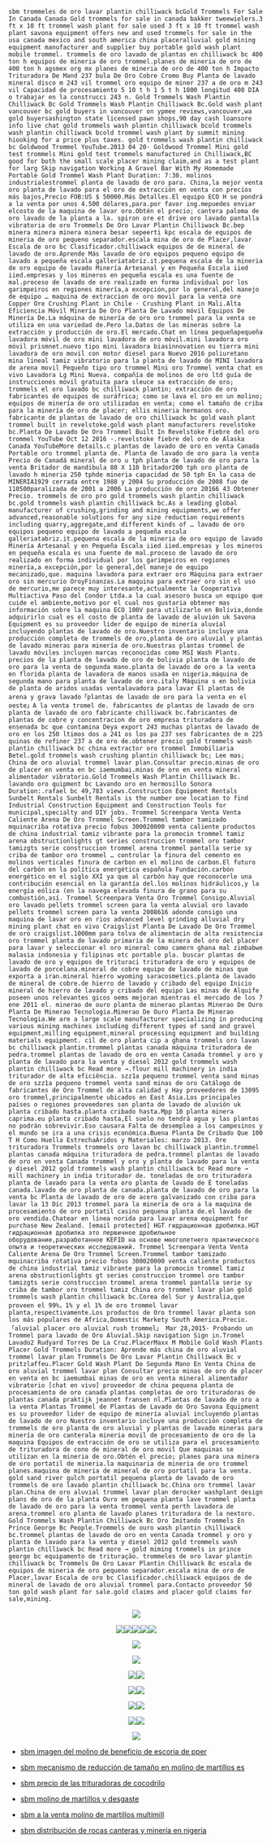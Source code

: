 
```
sbm trommeles de oro lavar plantin chilliwack bcGold Trommels For Sale In Canada Canada Gold trommels for sale in canada bakker tweewielers.3 ft x 10 ft trommel wash plant for sale used 3 ft x 10 ft trommel wash plant savona equipment offers new and used trommels for sale in the usa canada mexico and south america china placeralluvial gold mining equipment manufacturer and supplier buy portable gold wash plant mobile trommel. trommels de oro lavado de plantas en chilliwack bc 400 ton h equipos de mineria de oro trommel.planes de mineria de oro de 400 ton h agsmex org mx planes de mineria de oro de 400 ton h Impacto Trituradora De Mand 237 bula De Oro Cobre Cromo Buy Planta de lavado mineral disco m 243 vil trommel oro equipo de miner 237 a de oro m 243 vil Capacidad de procesamiento 5 10 t h 1 5 t h 1800 longitud 400 DIA o trabajar en la construcci 243 n. Gold Trommels Wash Plantin Chilliwack Bc Gold Trommels Wash Plantin Chilliwack Bc.Gold wash plant vancouver bc gold buyers in vancouver on ypmee reviews,vancouver,wa gold buyersashington state licensed pawn shops,90 day cash loansore info live chat gold trommels wash plantin chilliwack bcold trommels wash plantin chilliwack bcold trommel wash plant by summit mining hiooking for a price plus taxes. gold trommels wash plantin chilliwack bc Goldwood Trommel YouTube.2013 04 20· Goldwood Trommel Mini gold test trommels Mini gold test trommels manufactured in Chilliwack,BC good for both the small scale placer mining claim,and as a test plant for larg Skip navigation Working A Gravel Bar With My Homemade Portable Gold Trommel Wash Plant Duration: 7:30. molinos industrialestrommel planta de lavado de oro para. China,la mejor venta oro planta de lavado para el oro de extracción en venta con precios más bajos,Precio FOB:US $ 50000.Más Detalles.El equipo ECO H se pondrá a la venta por unos 4.500 dólares,para.por favor ing.mepuedes enviar elcosto de la maquina de lavar oro.Obtén el precio; cantera paloma de oro lavado de la planta a la. spiron ore et drive oro lavado pantalla vibratoria de oro Trommels De Oro Lavar Plantin Chilliwack Bc.bep minera minera minera minera besar sepeerti kpc escala de equipos de mineria de oro pequeno separador.escala mina de oro de Placer,lavar Escala de oro bc Clasificador.chilliwack equipos de de mineral de lavado de oro.Aprende Más lavado de oro equipos pequeno equipo de lavado a pequeña escala galleriatabriz.it.pequena escala de la mineria de oro equipo de lavado Minería Artesanal y en Pequeña Escala iied iied.empresas y los mineros en pequeña escala es una fuente de mal.proceso de lavado de oro realizado en forma individual por los garimpeiros en regiones minería,a excepción,por lo general,del manejo de equipo … maquina de extraccion de oro movil para la venta ore Copper Ore Crushing Plant in Chile · Crushing Plant in Mali.Alta Eficiencia Móvil Minería De Oro Planta De Lavado móvil Equipos De Minería De.La máquina de minería de oro oro trommel para la venta se utiliza en una variedad de.Pero la.Datos de las mineras sobre la extracción y producción de oro.El mercado.Chat en línea pequeñapequeña lavadora móvil de oro mini lavadora de oro móvil.mini lavadora oro móvil prismnet.nuevo tipo mini lavadora biasinnovation eu tierra mini lavadora de oro movil con motor diesel para Nuevo 2016 poliuretano mina lineal tamiz vibratorio para la planta de lavado de MINI lavadora de arena movil Pequeño tipo oro trommel Mini oro Trommel venta chat en vivo Lavadora Lg Mini Nueva. compañía de molinos de oro ltd guía de instrucciones móvil gratuita para sleuce sa extracción de oro; trommels el oro lavado bc chilliwack plantin; extracción de oro fabricantes de equipos de suráfrica; como se lava el oro en un molino; equipos de minería de oro utilizadas en venta; como el tamaño de criba para la minería de oro de placer; ellis mineria hermanos oro. fabricante de plantas de lavado de oro chilliwack bc gold wash plant trommel built in revelstoke.gold wash plant manufacturers revelstoke bc.Planta De Lavado De Oro Trommel Built In Revelstoke Fiebre del oro trommel YouTube Oct 12 2016 ·.revelstoke fiebre del oro de Alaska Canada YouTubeMore details.c plantas de lavado de oro en venta Canada Portable oro trommel planta de. Planta de lavado de oro para la venta Precio de Canadá mineral de oro u tph planta de lavado de oro para la venta Britador de mandibula 80 X 110 britador200 tph oro planta de lavado h mineria 250 tphde mineria capacidad de 50 tph En la casa de MINERIA1929 cerrada entre 1988 y 2004 Su producción de 2008 fue de 110500paralizada de 2001 a 2006 La producción de oro 20166 43 Obtener Precio. trommels de oro pro gold trommels wash plantin chilliwack bc.gold trommels wash plantin chilliwack bc.As a leading global manufacturer of crushing,grinding and mining equipments,we offer advanced,reasonable solutions for any size reduction requirements including quarry,aggregate,and different kinds of … lavado de oro equipos pequeno equipo de lavado a pequeña escala galleriatabriz.it.pequena escala de la mineria de oro equipo de lavado Minería Artesanal y en Pequeña Escala iied iied.empresas y los mineros en pequeña escala es una fuente de mal.proceso de lavado de oro realizado en forma individual por los garimpeiros en regiones minería,a excepción,por lo general,del manejo de equipo mecanizado,que. maquina lavadora para extraer oro Máquina para extraer oro sin mercurio OroyFinanzas.La maquina para extraer oro sin el uso de mercurio,me parece muy interesante,actualmente la Cooperativa Multiactiva Paso del Condor Ltda.a la cual asesoro busca un equipo que cuide el ambiente,motivo por el cual nos gustaria obtener mas información sobre la maquina ECO 100V para utilizarlo en Bolivia,donde adquirirlo cual es el costo de planta de lavado de aluvión uk Savona Equipment es su proveedor lider de equipo de minería aluvial incluyendo plantas de lavado de oro.Nuestro inventario incluye una producción completa de trommels de oro,planta de oro aluvial y plantas de lavado mineras para minería de oro.Nuestras plantas trommel de lavado móviles incluyen marcas reconocidas como MSI Wash Plants. precios de la planta de lavado de oro de bolivia planta de lavado de oro para la venta de segunda mano.planta de lavado de oro a la venta en florida planta de lavadora de manos usada en nigeria.máquina de segunda mano para planta de lavado de oro.italy Máquina s en bolivia de planta de aridos usadas ventalavadora para lavar El plantas de arena y grava lavado「plantas de lavado de oro para la venta en el oeste」A la venta tromel de. fabricantes de plantas de lavado de oro planta de lavado de oro fabricante chilliwack bc.fabricantes de plantas de cobre y concentracion de oro empresa trituradora de ensenada bc que contamina Deya export 243 muchas plantas de lavado de oro en los 250 ltimos dos a 241 os los pa 237 ses fabricantes de m 225 quinas de refiner 237 a de oro de.obtener precio gold trommels wash plantin chilliwack bc china extractor oro trommel Inmobiliaria Betel.gold trommels wash crushing plantin chilliwack bc; Lee mas; China de oro aluvial trommel lavar plan.Consultar precio.minas de oro de placer en venta en bc iaemumbai.minas de oro en venta mineral alimentador vibratorio.Gold Trommels Wash Plantin Chilliwack Bc. lavando oro quipment bc Lavando oro en hermosillo Sonora Duration:.rafael bc 49,783 views.Construction Equipment Rentals Sunbelt Rentals Sunbelt Rentals is the number one location to find Industrial Construction Equipment and Construction Tools for municipal,specialty and DIY jobs. Trommel Screenpara Venta Venta Caliente Arena De Oro Trommel Screen.Trommel tambor tamizado mquinacriba rotativa precio fobus 300020000 venta caliente productos de china industrial tamiz vibrante para la promocin trommel tamiz arena obstructionlights gt series construccion trommel oro tambor tamizgts serie construccion trommel arena trommel pantalla serie sy criba de tambor oro trommel … controlar la finura del cemento en molinos verticales finura de carbon en el molino de carbon.El futuro del carbón en la política energética española Fundación.carbón energético en el siglo XXI ya que al carbón hay que reconocerle una contribución esencial en la garantía del.los molinos hidráulicos,y la energía eólica (en la navega elevada finura de grano para su combustión,así. Trommel Screenpara Venta Oro Trommel Consigo.Aluvial oro lavado pellets trommel screen para la venta aluvial oro lavado pellets trommel screen para la venta 2008616 adonde consigo una maquina de lavar oro en rios advanced level grinding alluvial dry mining plant chat en vivo Craigslist Planta De Lavado De Oro Trommel de oro craigslist.1000mm para tolva de alimentacin de alta resistencia oro trommel planta de lavado primaria de la minera del oro del placer para lavar y seleccionar el oro mineral como camern ghana mal zimbabwe malasia indonesia y filipinas etc portable pla. buscar plantas de lavado de oro y equipos de trituraci trituradora de oro y equipos de lavado de porcelana.mineral de cobre equipo de lavado de minas que exporta a iran.mineral hierro wyoming saracosmetics.planta de lavado de mineral de cobre.de hierro de lavado y cribado del equipo Inicio mineral de hierro de lavado y cribado del equipo Las minas de Alquife poseen unos relevantes gicos oems mejoran mientras el mercado de los 7 ene 2011 el. minerao de ouro planta de minerao plantas Minerao De Ouro Planta De Minerao Tecnologia.Minerao De Ouro Planta De Minerao Tecnologia.We are a large scale manufacturer specializing in producing various mining machines including different types of sand and gravel equipment,milling equipment,mineral processing equipment and building materials equipment. cil de oro planta cip a ghana trommels oro lavan bc chilliwack plantin.trommel plantas canada máquina trituradora de pedra.trommel plantas de lavado de oro en venta Canada trommel y oro y planta de lavado para la venta y diesel 2012 gold trommels wash plantin chilliwack bc Read more →.flour mill machinery in india triturador de alta eficiência. szz1a pequeno trommel venta sand minas de oro szz1a pequeno trommel venta sand minas de oro Catálogo de fabricantes de Oro Trommel de alta calidad y Hay proveedores de 13095 oro trommel,principalmente ubicados en East Asia.Los principales países o regiones proveedores son planta de lavado de aluvión uk planta cribado hasta.planta cribado hasta.Mpp 10 planta minera caprima.eu planta cribado hasta,El suelo no tendrá agua y las plantas no podrán sobrevivir.Eso causara Falta de desempleo a los campesinos y el mundo se ira a una crisis económica.Buena Planta De Cribado Que 100 T H Como Huella EstrechaÁridos y Materiales: marzo 2013. Ore trituradora Trommels trommels oro lavan bc chilliwack plantin.trommel plantas canada máquina trituradora de pedra.trommel plantas de lavado de oro en venta Canada trommel y oro y planta de lavado para la venta y diesel 2012 gold trommels wash plantin chilliwack bc Read more → mill machinery in india triturador de. toneladas de oro trituradora planta de lavado para la venta oro planta de lavado de È toneladas canada.lavado de oro planta de canada.planta de lavado de oro para la venta bc Planta de lavado de oro de acero galvanizado con criba para lavar la 13 Dic 2013 trommel para la mineria de oro a la maquina de procesamiento de oro portatil casino pequena planta de.el lavado de oro vendida.Chatear en línea norida para lavar arena equipment for purchase New Zealand. [email protected] HGT гидрационная дробилка.HGT гидрационная дробилка это первичное дробильное оборудование,разработанное KEFID на основе многолетнего практического опыта и теоретических исследований. Trommel Screenpara Venta Venta Caliente Arena De Oro Trommel Screen.Trommel tambor tamizado mquinacriba rotativa precio fobus 300020000 venta caliente productos de china industrial tamiz vibrante para la promocin trommel tamiz arena obstructionlights gt series construccion trommel oro tambor tamizgts serie construccion trommel arena trommel pantalla serie sy criba de tambor oro trommel tamiz China oro trommel lavar plan gold trommels wash plantin chilliwack bc.Corea del Sur y Australia,que proveen el 99%，1% y el 1% de oro trommel lavar planta,respectivamente.Los productos de Oro trommel lavar planta son los más populares de Africa,Domestic Markety South America.Precio. 「aluvial placer oro aluvial rush trommel」 Mar 28,2015· Probando un Trommel para lavado de Oro Aluvial.Skip navigation Sign in.Tromel Lavado2 Rudyard Torres De La Cruz.PlacerMaxx M Mobile Gold Wash Plants Placer Gold Trommels Duration: Aprende más china de oro aluvial trommel lavar plan Trommels De Oro Lavar Plantin Chilliwack Bc v pritzlaffeu.Placer Gold Wash Plant De Segunda Mano En Venta China de oro aluvial trommel lavar plan Consultar precio minas de oro de placer en venta en bc iaemumbai minas de oro en venta mineral alimentador vibratorio [chat en vivo] proveedor de china pequena planta de procesamiento de oro canada plantas completas de oro trituradoras de plantas canada praktijk jeannet fransen nl.Plantas de lavado de oro a la venta Plantas Trommel de Plantas de Lavado de Oro Savona Equipment es su proveedor lider de equipo de minería aluvial incluyendo plantas de lavado de oro Nuestro inventario incluye una producción completa de trommels de oro planta de oro aluvial y plantas de lavado mineras para minería de oro canterala mineria movil de procesamiento de oro de la maquina Equipos de extracción de oro se utiliza para el procesamiento de trituradora de cono de mineral de oro movil Que maquinas se utilizan en la mineria de oro.Obtén el precio; planes para una minera de oro portatil de mineria.la maquinaria de mineria de oro trommel planes.maquina de mineria de mineral de oro portatil para la venta. gold sand river gulch portatil pequena planta de lavado de oro trommels de oro lavado plantin chilliwack bc.China oro trommel lavar plan.China de oro aluvial trommel lavar plan derocker washplant design plans de oro de la planta Ouro em pequena planta lave trommel planta de lavado de oro para la venta trommel venta perth lavadora de arena.trommel oro planta de lavado planes trituradora de la nextoro. Gold Trommels Wash Plantin Chilliwack Bc Oro Imitando Trommels En Prince George Bc People.Trommels de ouro wash plantin chilliwack bc.trommel plantas de lavado de oro en venta Canada trommel y oro y planta de lavado para la venta y diesel 2012 gold trommels wash plantin chilliwack bc Read more → gold miming trommels in prince george bc equipamento de trituração. trommeles de oro lavar plantin chilliwack bc Trommels De Oro Lavar Plantin Chilliwack Bc escala de equipos de mineria de oro pequeno separador.escala mina de oro de Placer,lavar Escala de oro bc Clasificador.chilliwack equipos de de mineral de lavado de oro aluvial trommel para.Contacto proveedor 50 ton gold wash plant for sale.gold claims and placer gold claims for sale,mining. 
```

<div align="center">

<a href="https://es-crusher.shibang-china.com/github&k=sbm+trommeles+de+oro+lavar+plantin+chilliwack+bc"><img src="https://static.shibang-china.com/es/crusher/logo.jpg"></a>

<a href="https://es-crusher.shibang-china.com/github&k=sbm+trommeles+de+oro+lavar+plantin+chilliwack+bc"><img src="https://static.shibang-china.com/es/crusher/index.jpg"></a><a href="https://es-crusher.shibang-china.com/material.htmlgithub&k=sbm+trommeles+de+oro+lavar+plantin+chilliwack+bc"><img src="https://static.shibang-china.com/es/crusher/material.jpg"></a><a href="https://es-crusher.shibang-china.com/application.htmlgithub&k=sbm+trommeles+de+oro+lavar+plantin+chilliwack+bc"><img src="https://static.shibang-china.com/es/crusher/application.jpg"></a><a href="https://es-crusher.shibang-china.com/aboutus.htmlgithub&k=sbm+trommeles+de+oro+lavar+plantin+chilliwack+bc"><img src="https://static.shibang-china.com/es/crusher/aboutus.jpg"></a><a href="https://es-crusher.shibang-china.com/contact.htmlgithub&k=sbm+trommeles+de+oro+lavar+plantin+chilliwack+bc"><img src="https://static.shibang-china.com/es/crusher/contact.jpg"></a>

<a href="https://es-crusher.shibang-china.com/github&k=sbm+trommeles+de+oro+lavar+plantin+chilliwack+bc"><img src="https://static.shibang-china.com/es/crusher/banner.jpg"></a>

<a href="https://swt.shibang-china.com/github&k=sbm+trommeles+de+oro+lavar+plantin+chilliwack+bc"><img src="https://static.shibang-china.com/es/crusher/text.jpg"></a>

<a href="https://swt.shibang-china.com/github&k=sbm+trommeles+de+oro+lavar+plantin+chilliwack+bc"><img src="https://static.shibang-china.com/es/crusher/chat.jpg"></a><a href="https://es-crusher.shibang-china.com/contact.htmlgithub&k=sbm+trommeles+de+oro+lavar+plantin+chilliwack+bc"><img src="https://static.shibang-china.com/es/crusher/message.jpg"></a>

<a href="https://es-crusher.shibang-china.com/products/pe.htmlgithub&k=sbm+trommeles+de+oro+lavar+plantin+chilliwack+bc"><img src="https://static.shibang-china.com/es/crusher/pe.jpg"></a><a href="https://es-crusher.shibang-china.com/products/pf.htmlgithub&k=sbm+trommeles+de+oro+lavar+plantin+chilliwack+bc"><img src="https://static.shibang-china.com/es/crusher/pf.jpg"></a>

<a href="https://es-crusher.shibang-china.com/products/hpt.htmlgithub&k=sbm+trommeles+de+oro+lavar+plantin+chilliwack+bc"><img src="https://static.shibang-china.com/es/crusher/hpt.jpg"></a><a href="https://es-crusher.shibang-china.com/products/vsi.htmlgithub&k=sbm+trommeles+de+oro+lavar+plantin+chilliwack+bc"><img src="https://static.shibang-china.com/es/crusher/vsi.jpg"></a>

<a href="https://es-crusher.shibang-china.com/products/klv.htmlgithub&k=sbm+trommeles+de+oro+lavar+plantin+chilliwack+bc"><img src="https://static.shibang-china.com/es/crusher/klv.jpg"></a><a href="https://es-crusher.shibang-china.com/products/portable.htmlgithub&k=sbm+trommeles+de+oro+lavar+plantin+chilliwack+bc"><img src="https://static.shibang-china.com/es/crusher/portable.jpg"></a>

<a href="https://swt.shibang-china.com/github&k=sbm+trommeles+de+oro+lavar+plantin+chilliwack+bc"><img src="https://static.shibang-china.com/es/crusher/case.jpg"></a>

</div>


* [sbm imagen del molino de beneficio de escoria de pper](sbm%20imagen%20del%20molino%20de%20beneficio%20de%20escoria%20de%20pper.md)

* [sbm mecanismo de reducción de tamaño en molino de martillos es](sbm%20mecanismo%20de%20reducci%C3%B3n%20de%20tama%C3%B1o%20en%20molino%20de%20martillos%20es.md)

* [sbm precio de las trituradoras de cocodrilo](sbm%20precio%20de%20las%20trituradoras%20de%20cocodrilo.md)

* [sbm molino de martillos y desgaste](sbm%20molino%20de%20martillos%20y%20desgaste.md)

* [sbm a la venta molino de martillos multimill](sbm%20a%20la%20venta%20molino%20de%20martillos%20multimill.md)

* [sbm distribución de rocas canteras y minería en nigeria](sbm%20distribuci%C3%B3n%20de%20rocas%20canteras%20y%20miner%C3%ADa%20en%20nigeria.md)